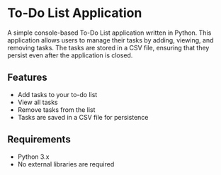 # To-Do List Application

A simple console-based To-Do List application written in Python. This application allows users to manage their tasks by adding, viewing, and removing tasks. The tasks are stored in a CSV file, ensuring that they persist even after the application is closed.

## Features

- Add tasks to your to-do list
- View all tasks
- Remove tasks from the list
- Tasks are saved in a CSV file for persistence

## Requirements

- Python 3.x
- No external libraries are required
